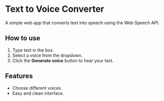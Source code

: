 # Text to Voice Converter
A simple web app that converts text into speech using the Web Speech API.

## How to use
1. Type text in the box.  
2. Select a voice from the dropdown.  
3. Click the **Generate voice** button to hear your text.

## Features
- Choose different voices.  
- Easy and clean interface.


